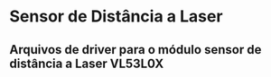 # Sensor de Distância a Laser

## Arquivos de driver para o módulo sensor de distância a Laser VL53L0X
